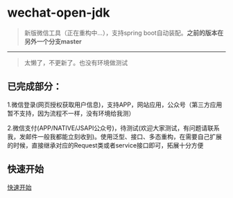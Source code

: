 # wechat-open-jdk

> 新版微信工具（正在重构中...），支持spring boot自动装配。**之前的版本在另外一个分支master**

------
> 太懒了，不更新了。也没有环境做测试

## 已完成部分：

1.微信登录(网页授权获取用户信息)，支持APP，网站应用，公众号（第三方应用暂不支持，因为流程不一样，没有环境给我测）

2.微信支付(APP/NATIVE/JSAPI公众号)，待测试(欢迎大家测试，有问题请联系我，发邮件一般我都能立刻收到)。使用泛型、接口、多态重构，在需要自己扩展的时候，直接继承对应的Request类或者service接口即可，拓展十分方便

## 快速开始

[快速开始](https://github.com/zeemood/wechat-open-sdk/wiki/Wechat-Open-SDK-%E5%BC%95%E8%A8%80)
